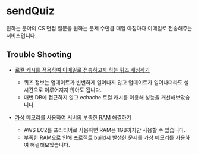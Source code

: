# sendQuiz

원하는 분야의 CS 면접 질문을 원하는 문제 수만큼 매일 아침마다 이메일로 전송해주는 서비스입니다.    

## Trouble Shooting

- [로컬 캐시를 적용하여 이메일로 전송하고자 하는 퀴즈 캐싱하기](https://320hwany.tistory.com/73)      

   - 퀴즈 정보는 업데이트가 빈번하게 일어나지 않고 업데이트가 일어나더라도 실시간으로 이루어지지 않아도 됩니다.   
   - 매번 DB에 접근하지 않고 echache 로컬 캐시를 이용해 성능을 개선해보았습니다.   

- [가상 메모리를 사용하여 서버의 부족한 RAM 해결하기](https://320hwany.tistory.com/74)  

   - AWS EC2를 프리티어로 사용하면 RAM은 1GB까지만 사용할 수 있습니다.
   - 부족한 RAM으로 인해 프로젝트 build시 발생한 문제를 가상 메모리를 사용하여 해결해보았습니다.
